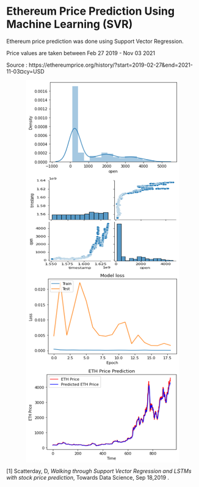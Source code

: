# Ethereum Price Prediction Using Machine Learning (SVR)

<p align="left">
Ethereum price prediction was done using Support Vector Regression.
  </p>
  <p align="left">
Price values are taken between Feb 27 2019 - Nov 03 2021
  </p>
    <p align="left">
Source : https://ethereumprice.org/history/?start=2019-02-27&end=2021-11-03&currency=USD
</p>
<p align="center">
  <img src = "https://github.com/bkullukcu/ml-ethereum-price-prediction/blob/master/distplot.png" width = "400" height = "250" align = "center">
  <img src = "https://github.com/bkullukcu/ml-ethereum-price-prediction/blob/master/pairplot.png" width = "400" height = "250" align = "center">
  <img src = "https://github.com/bkullukcu/ml-ethereum-price-prediction/blob/master/loss.png" width = "400" height = "250" align = "center">
  <img src = "https://github.com/bkullukcu/ml-ethereum-price-prediction/blob/master/prediction.png" width = "400" height = "250" align = "center">
</p>

[1] Scatterday, D, _Walking through Support Vector Regression and LSTMs with stock price prediction_, Towards Data Science, Sep 18,2019 .
 


